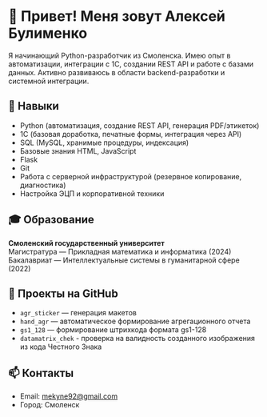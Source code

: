 # 👋 Привет! Меня зовут Алексей Булименко

Я начинающий Python-разработчик из Смоленска. Имею опыт в автоматизации, интеграции с 1С, создании REST API и работе с базами данных. Активно развиваюсь в области backend-разработки и системной интеграции.

## 🧰 Навыки

- Python (автоматизация, создание REST API, генерация PDF/этикеток)
- 1С (базовая доработка, печатные формы, интеграция через API)
- SQL (MySQL, хранимые процедуры, индексация)
- Базовые знания HTML, JavaScript
- Flask
- Git
- Работа с серверной инфраструктурой (резервное копирование, диагностика)
- Настройка ЭЦП и корпоративной техники

## 🎓 Образование

**Смоленский государственный университет**  
Магистратура — Прикладная математика и информатика (2024)  
Бакалавриат — Интеллектуальные системы в гуманитарной сфере (2022)

## 📁 Проекты на GitHub

- `agr_sticker` — генерация макетов
- `hand_agr` — автоматическое формирование агрегационного отчета
- `gs1_128` — формирование штрихкода формата gs1-128
- `datamatrix_chek` - проверка на валидность созданного изображения из кода Честного Знака

## 📫 Контакты

- Email: mekyne92@gmail.com  
- Город: Смоленск 
